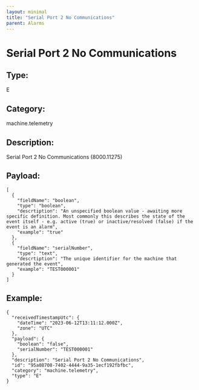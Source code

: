 ```yaml
---
layout: minimal
title: "Serial Port 2 No Communications"
parent: Alarms
---
```


# Serial Port 2 No Communications

## Type:

E

## Category:

machine.telemetry

## Description: 

Serial Port 2 No Communications (8000.11275)

## Payload:

```
[
  {
    "fieldName": "boolean",
    "type": "boolean",
    "descrtiption": "An unspecified boolean value - awaiting more specific definition. Most commonly this describes the state of the event itself - e.g. active (true) or inactive/resolved (false) if the event is an alarm",
    "example": "true"
  },
  {
    "fieldName": "serialNumber",
    "type": "text",
    "descrtiption": "The unique identifier for the machine that generated the event",
    "example": "TEST000001"
  }
]
```

## Example:

```
{
  "receivedTimestampUtc": {
    "dateTime": "2023-06-12T13:11:12.000Z",
    "zone": "UTC"
  },
  "payload": {
    "boolean": "false",
    "serialNumber": "TEST000001"
  },
  "description": "Serial Port 2 No Communications",
  "id": "95a08708-7402-4444-9a35-1ecf192fbfbc",
  "category": "machine.telemetry",
  "type": "E"
}
```
